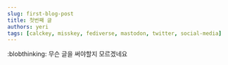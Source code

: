 ```yaml
---
slug: first-blog-post
title: 첫번째 글
authors: yeri
tags: [calckey, misskey, fediverse, mastodon, twitter, social-media]
---
```


:blobthinking: 무슨 글을 써야할지 모르겠네요